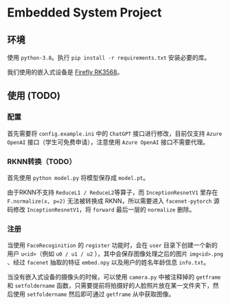 # Embedded System Project

## 环境

使用 `python-3.8`。执行 `pip install -r requirements.txt` 安装必要的库。

我们使用的嵌入式设备是 [Firefly RK3568](https://wiki.t-firefly.com/zh_CN/ROC-RK3568-PC/)。

## 使用 (TODO)

### 配置

首先需要将 `config.example.ini` 中的 `ChatGPT` 接口进行修改，目前仅支持 `Azure OpenAI` 接口（学生可免费申请），注意使用 `Azure OpenAI` 接口不需要代理。

### RKNN转换（TODO）

首先使用 `python model.py` 将模型保存成 `model.pt`。

由于RKNN不支持 `ReduceL1 / ReduceL2`等算子，而 `InceptionResnetV1` 里存在 `F.normalize(x, p=2)` 无法被转换成 RKNN，所以需要进入 `facenet-pytorch` 源码修改 `InceptionResnetV1`，将 `forward` 最后一层的 `normalize` 删除。

### 注册

当使用 `FaceRecoginition` 的 `register` 功能时，会在 `user` 目录下创建一个新的用户 `u<id>`（例如 `u0 / u1 / u2` ），其中会保存图像处理之后的图片 `img<id>.png` 、经过 `facenet` 抽取的特征 `embed.npy` 以及用户的姓名年龄信息 `info.txt`。

当没有嵌入式设备的摄像头的时候，可以使用 `camera.py` 中被注释掉的 `getframe` 和 `setfoldername` 函数，只需要提前将拍摄好的人脸照片放在某一文件夹下，然后使用 `setfoldername` 然后即可通过 `getframe` 从中获取图像。
